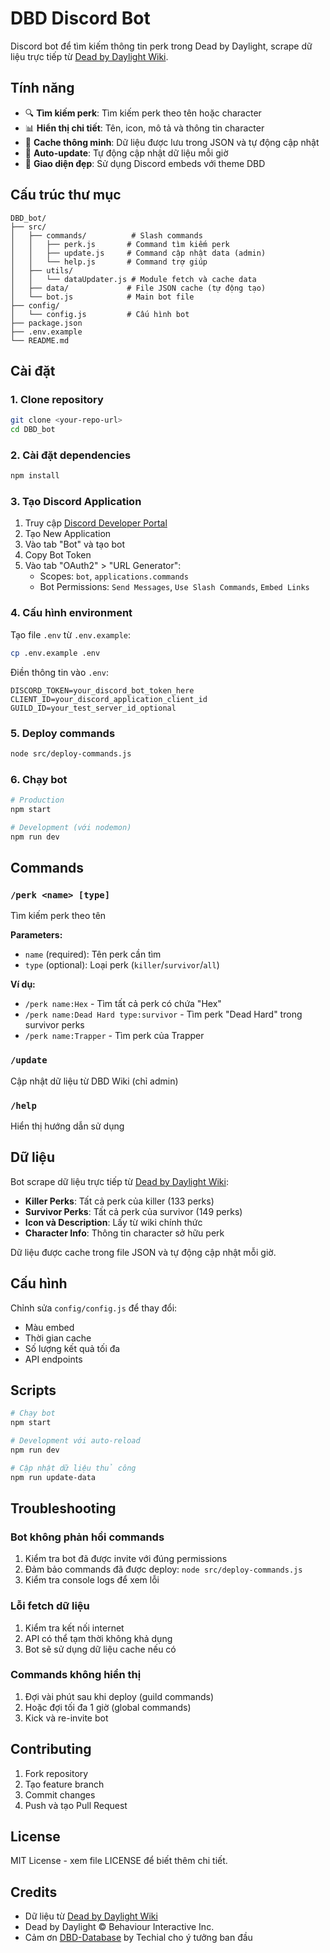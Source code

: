 # DBD Discord Bot

Discord bot để tìm kiếm thông tin perk trong Dead by Daylight, scrape dữ liệu trực tiếp từ [Dead by Daylight Wiki](https://deadbydaylight.fandom.com/wiki/Perks).

## Tính năng

- 🔍 **Tìm kiếm perk**: Tìm kiếm perk theo tên hoặc character
- 📊 **Hiển thị chi tiết**: Tên, icon, mô tả và thông tin character
- 💾 **Cache thông minh**: Dữ liệu được lưu trong JSON và tự động cập nhật
- 🔄 **Auto-update**: Tự động cập nhật dữ liệu mỗi giờ
- 🎨 **Giao diện đẹp**: Sử dụng Discord embeds với theme DBD

## Cấu trúc thư mục

```
DBD_bot/
├── src/
│   ├── commands/          # Slash commands
│   │   ├── perk.js       # Command tìm kiếm perk
│   │   ├── update.js     # Command cập nhật data (admin)
│   │   └── help.js       # Command trợ giúp
│   ├── utils/
│   │   └── dataUpdater.js # Module fetch và cache data
│   ├── data/             # File JSON cache (tự động tạo)
│   └── bot.js            # Main bot file
├── config/
│   └── config.js         # Cấu hình bot
├── package.json
├── .env.example
└── README.md
```

## Cài đặt

### 1. Clone repository

```bash
git clone <your-repo-url>
cd DBD_bot
```

### 2. Cài đặt dependencies

```bash
npm install
```

### 3. Tạo Discord Application

1. Truy cập [Discord Developer Portal](https://discord.com/developers/applications)
2. Tạo New Application
3. Vào tab "Bot" và tạo bot
4. Copy Bot Token
5. Vào tab "OAuth2" > "URL Generator":
   - Scopes: `bot`, `applications.commands`
   - Bot Permissions: `Send Messages`, `Use Slash Commands`, `Embed Links`

### 4. Cấu hình environment

Tạo file `.env` từ `.env.example`:

```bash
cp .env.example .env
```

Điền thông tin vào `.env`:

```env
DISCORD_TOKEN=your_discord_bot_token_here
CLIENT_ID=your_discord_application_client_id
GUILD_ID=your_test_server_id_optional
```

### 5. Deploy commands

```bash
node src/deploy-commands.js
```

### 6. Chạy bot

```bash
# Production
npm start

# Development (với nodemon)
npm run dev
```

## Commands

### `/perk <name> [type]`
Tìm kiếm perk theo tên

**Parameters:**
- `name` (required): Tên perk cần tìm
- `type` (optional): Loại perk (`killer`/`survivor`/`all`)

**Ví dụ:**
- `/perk name:Hex` - Tìm tất cả perk có chứa "Hex"
- `/perk name:Dead Hard type:survivor` - Tìm perk "Dead Hard" trong survivor perks
- `/perk name:Trapper` - Tìm perk của Trapper

### `/update`
Cập nhật dữ liệu từ DBD Wiki (chỉ admin)

### `/help`
Hiển thị hướng dẫn sử dụng

## Dữ liệu

Bot scrape dữ liệu trực tiếp từ [Dead by Daylight Wiki](https://deadbydaylight.fandom.com/wiki/Perks):

- **Killer Perks**: Tất cả perk của killer (133 perks)
- **Survivor Perks**: Tất cả perk của survivor (149 perks)
- **Icon và Description**: Lấy từ wiki chính thức
- **Character Info**: Thông tin character sở hữu perk

Dữ liệu được cache trong file JSON và tự động cập nhật mỗi giờ.

## Cấu hình

Chỉnh sửa `config/config.js` để thay đổi:

- Màu embed
- Thời gian cache
- Số lượng kết quả tối đa
- API endpoints

## Scripts

```bash
# Chạy bot
npm start

# Development với auto-reload
npm run dev

# Cập nhật dữ liệu thủ công
npm run update-data
```

## Troubleshooting

### Bot không phản hồi commands
1. Kiểm tra bot đã được invite với đúng permissions
2. Đảm bảo commands đã được deploy: `node src/deploy-commands.js`
3. Kiểm tra console logs để xem lỗi

### Lỗi fetch dữ liệu
1. Kiểm tra kết nối internet
2. API có thể tạm thời không khả dụng
3. Bot sẽ sử dụng dữ liệu cache nếu có

### Commands không hiển thị
1. Đợi vài phút sau khi deploy (guild commands)
2. Hoặc đợi tối đa 1 giờ (global commands)
3. Kick và re-invite bot

## Contributing

1. Fork repository
2. Tạo feature branch
3. Commit changes
4. Push và tạo Pull Request

## License

MIT License - xem file LICENSE để biết thêm chi tiết.

## Credits

- Dữ liệu từ [Dead by Daylight Wiki](https://deadbydaylight.fandom.com/wiki/Perks)
- Dead by Daylight © Behaviour Interactive Inc.
- Cảm ơn [DBD-Database](https://github.com/Techial/DBD-Database.git) by Techial cho ý tưởng ban đầu
